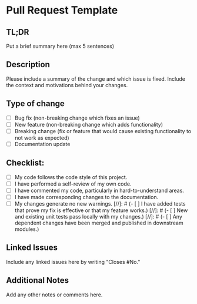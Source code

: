 # Pull Request Template

## TL;DR
Put a brief summary here (max 5 sentences)

## Description
Please include a summary of the change and which issue is fixed. Include the context and motivations behind your changes.

## Type of change
- [ ] Bug fix (non-breaking change which fixes an issue)
- [ ] New feature (non-breaking change which adds functionality)
- [ ] Breaking change (fix or feature that would cause existing functionality to not work as expected)
- [ ] Documentation update

## Checklist:
- [ ] My code follows the code style of this project.
- [ ] I have performed a self-review of my own code.
- [ ] I have commented my code, particularly in hard-to-understand areas.
- [ ] I have made corresponding changes to the documentation.
- [ ] My changes generate no new warnings.
[//]: # (- [ ] I have added tests that prove my fix is effective or that my feature works.)
[//]: # (- [ ] New and existing unit tests pass locally with my changes.)
[//]: # (- [ ] Any dependent changes have been merged and published in downstream modules.)

## Linked Issues
Include any linked issues here by writing "Closes #No."

## Additional Notes
Add any other notes or comments here.
